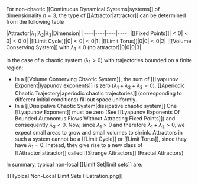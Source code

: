 For non-chaotic [[Continuous Dynamical Systems|systems]] of dimensionality $n=3$, the type of [[Attractor|attractor]] can be determined from the following table

|Attractor|$\lambda_1$|$\lambda_2$|$\lambda_3$|Dimension|
|----|----|----|----|
|[[Fixed Points]]|$<0$|$<0$|$<0$|$0$|
|[[Limit Cycle]]|$0$|$<0$|$<0$|$1$|
|[[Limit Torus]]|$0$|$0$|$<0$|$2$|
|[[Volume Conserving System]] with $\lambda_1\le 0$ (no attractor)|$0$|$0$|$0$|$3$|

In the case of a chaotic system $(\lambda_1>0)$ with trajectories bounded on a finite region: 

* In a [[Volume Conserving Chaotic System]], the sum of [[Lyapunov Exponent|lyapunov exponents]] is zero  ($\lambda_1+\lambda_2+\lambda_3=0$). [[Aperiodic Chaotic Trajectory|aperiodic chaotic trajectories]] (corresponding to different initial conditions) fill out space uniformly. 
* In a [[Dissipative Chaotic System|dissipative chaotic system]] One [[Lyapunov Exponent]] must be zero (See [[Lyapunov Exponents Of Bounded Autonomus Flows Without Attracting Fixed Points]]) and consequently $\lambda_3<0$. Now, since $\lambda_1>0$ and therefore $\lambda_1+\lambda_2>0$, we expect small areas to grow and small volumes to shrink. 
   Attractors in such a system cannot be a [[Limit Cycle]] or [[Limit Torus]], since they have $\lambda_1=0$. Instead, they give rise to a new class of [[Attractor|attractor]] called [[Strange Attractors]] (Fractal Attractors)
   
   
In summary, typical non-local [[Limit Set|limit sets]] are:

![[Typical Non-Local Limit Sets Illustration.png]]